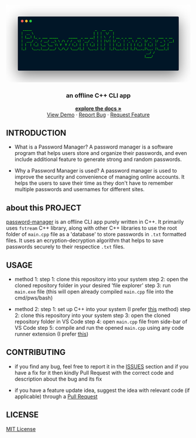 <div align="center">
	<a href="https://github.com/jxxt/password-manager">
		<img src="/pics/logo.png">
	</a>
	<h3 align="center">an offline C++ CLI app</h3>
	<p  align="center">
		<a  href="https://github.com/jxxt/password-manager#introduction"><strong>explore the docs »</strong></a>
		<br />
		<a  href="https://github.com/jxxt/password-manager">View Demo</a>
	·
		<a  href="https://github.com/jxxt/password-manager#contributing">Report Bug</a>
		·
		<a  href="https://github.com/jxxt/password-manager#contributing">Request Feature</a>
</div>

## INTRODUCTION
* What is a Password Manager?
A password manager is a software program that helps users store and organize their passwords, and even include additional feature to generate strong and random passwords.

* Why a Password Manager is used?
A password manager is used to improve the security and convenience of managing online accounts. It helps the users to save their time as they don't have to remember multiple passwords and usernames for different sites.

## about this PROJECT

[password-manager](https://github.com/jxxt/password-manager) is an offline CLI app purely written in C++. It primarily uses `fstream` C++ library, along with other C++ libraries to use the root folder of `main.cpp` file as a 'database' to  store passwords in `.txt` formatted files. It uses an ecryption-decryption algorithm that helps to save passwords securely to their respectice `.txt` files.

## USAGE
* method 1:
step 1: clone this repository into your system
step 2: open the cloned repository folder in your desired 'file explorer'
step 3: run `main.exe` file 
(this will open already compiled `main.cpp` file into the cmd/pws/bash) 

* method 2:
step 1: set up C++ into your system (I prefer [this](https://code.visualstudio.com/docs/languages/cpp) method)
step 2: clone this repository into your system
step 3: open the cloned repository folder in VS Code
step 4: open `main.cpp` file from side-bar of VS Code
step 5: compile and run the opened  `main.cpp` using any code runner extension (I prefer [this](https://marketplace.visualstudio.com/items?itemName=danielpinto8zz6.c-cpp-compile-run))

## CONTRIBUTING
* if you find any bug, feel free to report it in the [ISSUES](https://github.com/jxxt/password-manager/issues) section and if you have a fix for it then kindly Pull Request with the correct code and description about the bug and its fix

* if you have a feature update idea, suggest the idea with relevant code (if applicable) through a [Pull Request](https://github.com/jxxt/password-manager/issues)

## LICENSE	
[MIT License](/LICENSE)